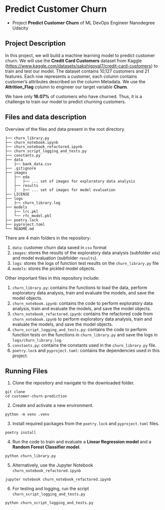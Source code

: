# Predict Customer Churn

- Project **Predict Customer Churn** of ML DevOps Engineer Nanodegree Udacity

## Project Description
In this project, we will build a machine learning model to predict customer churn. We will use the **Credit Card Customers** dataset from Kaggle (https://www.kaggle.com/datasets/sakshigoyal7/credit-card-customers) to train and test our model. The dataset contains 10,127 customers and 21 features. Each row represents a customer, each column contains customer’s attributes described on the column Metadata. We use the **Attrition_Flag** column to engineer our target variable **Churn**.

We have only **16.07%** of customers who have churned. Thus, it is a challenge to train our model to predict churning customers. 


## Files and data description
Overview of the files and data present in the root directory.
```
├── churn_library.py
├── churn_notebook.ipynb
├── churn_notebook_refactored.ipynb
├── churn_script_logging_and_tests.py
├── constants.py
├── data
│   ├── bank_data.csv
├── .gitignore
├── images
│   ├── eda
│   │   ├── ... set of images for exploratory data analysis
│   ├── results
│   │   ├── ... set of images for model evaluation
├── LICENSE
├── logs
│   ├── churn_library.log
├── models
│   ├── lrc.pkl
│   └── rfc_model.pkl
├── poetry.lock
├── pyproject.toml
└── README.md
```

There are 4 main folders in the repository:

1. `data`: customer churn data saved in `csv` format
2. `images`: stores the results of the exploratory data analysis (subfolder `eda`) and model evaluation (subfolder `results`).
3. `logs`: stores the logs of function test results on the `churn_library.py` file
4. `models`: stores the pickled model objects.

Other important files in this repository include:

1. `churn_library.py`: contains the functions to load the data, perform exploratory data analysis, train and evaluate the models, and save the model objects.
2. `churn_notebook.ipynb`: contains the code to perform exploratory data analysis, train and evaluate the models, and save the model objects.
3. `churn_notebook_refactored.ipynb`: contains the refactored code from `churn_notebook.ipynb` to perform exploratory data analysis, train and evaluate the models, and save the model objects.
4. `churn_script_logging_and_tests.py`: contains the code to perform function tests on the functions in `churn_library.py` and save the logs in `logs/churn_library.log`.
5. `constants.py`: contains the constants used in the `churn_library.py` file.
6. `poetry.lock` and `pyproject.toml`: contains the dependencies used in this project.

## Running Files
1. Clone the repository and navigate to the downloaded folder.
```
git clone
cd customer-churn-prediction
```
2. Create and activate a new environment.
```
python -m venv .venv
```
3. Install required packages from the `poetry.lock` and `pyproject.toml` files.
```
poetry install
```
4. Run the code to train and evaluate a **Linear Regression model** and a **Random Forest Classifier model**.
```
python churn_library.py
```
5. Alternatively, use the Jupyter Notebook `churn_notebook_refactored.ipynb`
```
jupyter notebook churn_notebook_refactored.ipynb
```
6. For testing and logging, run the script `churn_script_logging_and_tests.py`
```
python churn_script_logging_and_tests.py
```



